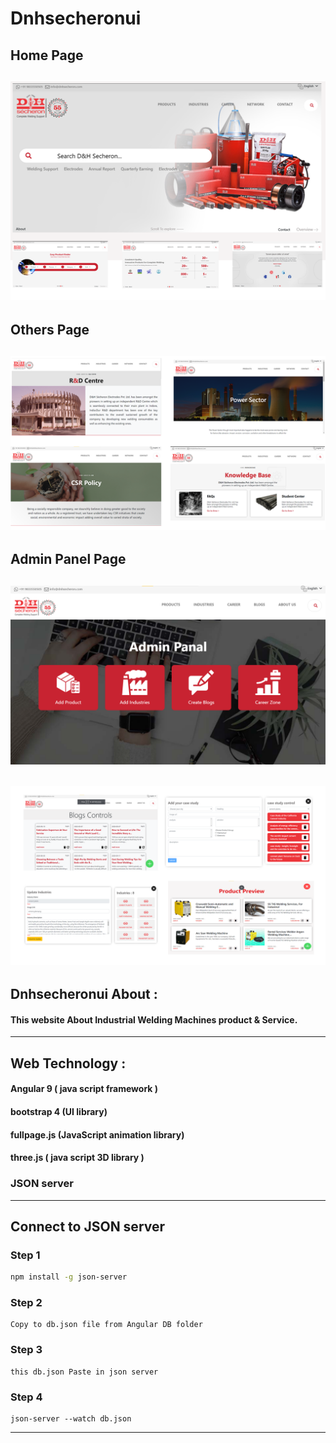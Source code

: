 # Dnhsecheronui
## Home Page
![Visit java script App](./preview/Home.png)
---
## Others Page
![Visit java script App](./preview/preview.png)
---
## Admin Panel Page

![Visit java script App](./preview/adminpanal.png)
---
![Visit java script App](./preview/adminpanalGroupimg.png)
---
## Dnhsecheronui About :

#### This website About Industrial Welding Machines product & Service.
---
## Web Technology :

#### Angular 9 ( java script framework )
#### bootstrap 4 (UI library)
#### fullpage.js (JavaScript animation library)
#### three.js ( java script 3D  library )
### JSON server

---
## Connect to JSON server 

### Step 1
```bash
npm install -g json-server
```
### Step 2
```
Copy to db.json file from Angular DB folder
```
### Step 3
```
this db.json Paste in json server
```
### Step 4
```
json-server --watch db.json
```
----


